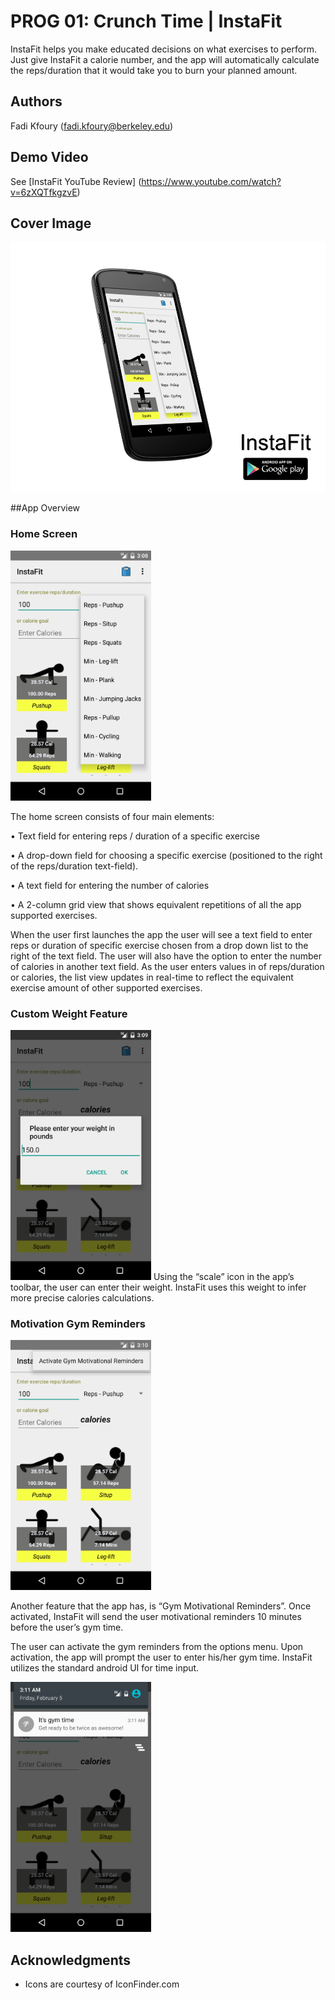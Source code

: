 # PROG 01: Crunch Time | InstaFit

InstaFit helps you make educated decisions on what exercises to perform. Just give InstaFit a calorie number, and the app will automatically calculate the reps/duration that it would take you to burn your planned amount.

## Authors

Fadi Kfoury ([fadi.kfoury@berkeley.edu](mailto:fadi.kfoury@berkeley.edu))

## Demo Video

See [InstaFit YouTube Review] (https://www.youtube.com/watch?v=6zXQTfkgzvE)

## Cover Image

<img src="screenshots/main.png" height="400" alt="Screenshot"/>

##App Overview

### Home Screen
<img src="screenshots/shot_2.png" height="400" alt="Screenshot"/>

The home screen consists of four main elements:

•	Text field for entering reps / duration of a specific exercise

•	A drop-down field for choosing a specific exercise (positioned to the right of the reps/duration text-field).

•	A text field for entering the number of calories

•	A 2-column grid view that shows equivalent repetitions of all the app supported exercises.

When the user first launches the app the user will see a text field to enter reps or duration of specific exercise chosen from a drop down list to the right of the text field. The user will also have the option to enter the number of calories in another text field.
As the user enters values in of reps/duration or calories, the list view updates in real-time to reflect the equivalent exercise amount of other supported exercises.

### Custom Weight Feature

<img src="screenshots/weight.png" height="400" alt="Screenshot"/>
Using the “scale” icon in the app’s toolbar, the user can enter their weight. InstaFit uses this weight to infer more precise calories calculations. 

### Motivation Gym Reminders

<img src="screenshots/moti.png" height="400" alt="Screenshot"/>

Another feature that the app has, is “Gym Motivational Reminders”. Once activated, InstaFit will send the user motivational reminders 10 minutes before the user’s gym time. 
 
The user can activate the gym reminders from the options menu. Upon activation, the app will prompt the user to enter his/her gym time. InstaFit utilizes the standard android UI for time input. 

<img src="screenshots/noti.png" height="400" alt="Screenshot"/>

## Acknowledgments

* Icons are courtesy of IconFinder.com
